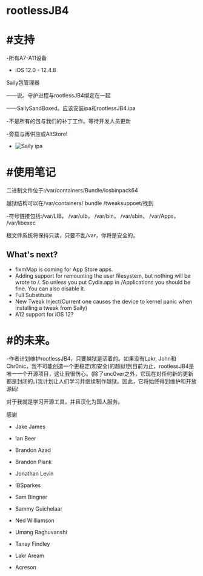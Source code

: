 # rootlessJB4



# #支持


-所有A7-A11设备

- iOS 12.0 - 12.4.8

Saily包管理器

——说。守护进程与rootlessJB4绑定在一起

——SailySandBoxed。应该安装ipa和rootlessJB4.ipa

-不是所有的包与我们的补丁工作。等待开发人员更新

-旁载与再供应或AltStore!
- ![Saily ipa](https://github.com/SailyTeam/Saily-Store/releases/download/M0.6-b1122/SailySandBoxed.ipa)



# #使用笔记



二进制文件位于:/var/containers/Bundle/iosbinpack64

越狱结构可以在/var/containers/ bundle /tweaksuppoet/找到

-符号链接包括:/var/LIB， /var/ulb， /var/bin， /var/sbin， /var/Apps， /var/libexec

根文件系统将保持只读，只要不乱/var，你将是安全的。




## What's next?
- fixmMap is coming for App Store apps.
- Adding support for remounting the user filesystem, but nothing will be wrote to /. So unless you put Cydia.app in /Applications you should be fine. You can also disable it.
- Full Substituite
- New Tweak Inject(Current one causes the device to kernel panic when installing a tweak from Saily)
- A12 support for iOS 12?



# #的未来。

-作者计划维护rootlessJB4，只要越狱是活着的。如果没有Lakr, John和Chr0nic，我不可能创造一个更稳定(和安全)的越狱!到目前为止，rootlessJB4是唯一一个开源项目，这让我很伤心。(除了unc0ver之外，它现在对任何新的更新都是封闭的。)我计划让人们学习并继续制作越狱。因此，它将始终得到维护和开放源码!

对于我就是学习开源工具，并且汉化为国人服务。



感谢

* Jake James
* Ian Beer
* Brandon Azad
* Brandon Plank
* Jonathan Levin
* IBSparkes
* Sam Bingner
* Sammy Guichelaar
* Ned Williamson
* Umang Raghuvanshi
* Tanay Findley
* Lakr Aream

* Acreson
